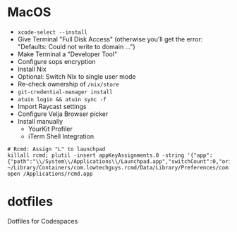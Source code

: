 
# MacOS

- `xcode-select --install`
- Give Terminal "Full Disk Access" (otherwise you'll get the error: "Defaults: Could not write to domain ...")
- Make Terminal a "Developer Tool"
- Configure sops encryption
- Install Nix
- Optional: Switch Nix to single user mode
- Re-check ownership of `/nix/store`
- `git-credential-manager install`
- `atuin login && atuin sync -f`
- Import Raycast settings
- Configure Velja Browser picker
- Install manually
  - YourKit Profiler
  - iTerm Shell Integration



```shell
# Rcmd: Assign "L" to launchpad
killall rcmd; plutil -insert appKeyAssignments.0 -string '{"app":{"path":"\\/System\\/Applications\\/Launchpad.app","switchCount":0,"originalName":"Launchpad","url":"file:\\/\\/\\/System\\/Applications\\/Launchpad.app\\/","identifier":"com.apple.launchpad.launcher","useCount":0},"key":"l","whenAlreadyFocusedAction":0,"index":0}' ~/Library/Containers/com.lowtechguys.rcmd/Data/Library/Preferences/com.lowtechguys.rcmd.plist; open /Applications/rcmd.app
```


# dotfiles
Dotfiles for Codespaces

